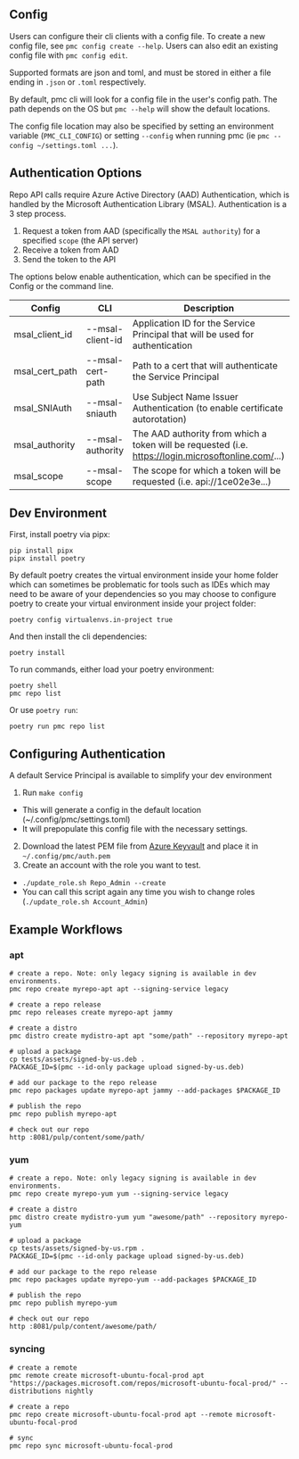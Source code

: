 ## Config

Users can configure their cli clients with a config file. To create a new config file, see `pmc
config create --help`. Users can also edit an existing config file with `pmc config edit`.

Supported formats are json and toml, and must be stored in either a file ending in `.json` or
`.toml` respectively.

By default, pmc cli will look for a config file in the user's config path. The path depends on the
OS but `pmc --help` will show the default locations.

The config file location may also be specified by setting an environment variable (`PMC_CLI_CONFIG`)
or setting `--config` when running pmc (ie `pmc --config ~/settings.toml ...`).

## Authentication Options
Repo API calls require Azure Active Directory (AAD) Authentication, which is handled by the Microsoft Authentication Library (MSAL).
Authentication is a 3 step process.
1. Request a token from AAD (specifically the `MSAL authority`) for a specified `scope` (the API server)
2. Receive a token from AAD
3. Send the token to the API

The options below enable authentication, which can be specified in the Config or the command line.

Config        | CLI            | Description
--------------|----------------|-------------------
msal_client_id|--msal-client-id| Application ID for the Service Principal that will be used for authentication
msal_cert_path|--msal-cert-path| Path to a cert that will authenticate the Service Principal
msal_SNIAuth  |--msal-sniauth  | Use Subject Name Issuer Authentication (to enable certificate autorotation)
msal_authority|--msal-authority| The AAD authority from which a token will be requested (i.e. https://login.microsoftonline.com/...)
msal_scope    |--msal-scope    | The scope for which a token will be requested (i.e. api://1ce02e3e...)


## Dev Environment

First, install poetry via pipx:

```
pip install pipx
pipx install poetry
```

By default poetry creates the virtual environment inside your home folder which can sometimes be
problematic for tools such as IDEs which may need to be aware of your dependencies so you may choose
to configure poetry to create your virtual environment inside your project folder:

```
poetry config virtualenvs.in-project true
```

And then install the cli dependencies:

```
poetry install
```

To run commands, either load your poetry environment:

```
poetry shell
pmc repo list
```

Or use `poetry run`:

```
poetry run pmc repo list
```

## Configuring Authentication
A default Service Principal is available to simplify your dev environment
1. Run `make config`
  - This will generate a config in the default location (~/.config/pmc/settings.toml)
  - It will prepopulate this config file with the necessary settings.
2. Download the latest PEM file from [Azure Keyvault](https://ms.portal.azure.com/#@microsoft.onmicrosoft.com/asset/Microsoft_Azure_KeyVault/Certificate/https://mb-repotest.vault.azure.net/certificates/esrp-auth-test) and place it in `~/.config/pmc/auth.pem`
3. Create an account with the role you want to test.
  - `./update_role.sh Repo_Admin --create`
  - You can call this script again any time you wish to change roles (`./update_role.sh Account_Admin`)

## Example Workflows

### apt

```
# create a repo. Note: only legacy signing is available in dev environments.
pmc repo create myrepo-apt apt --signing-service legacy

# create a repo release
pmc repo releases create myrepo-apt jammy

# create a distro
pmc distro create mydistro-apt apt "some/path" --repository myrepo-apt

# upload a package
cp tests/assets/signed-by-us.deb .
PACKAGE_ID=$(pmc --id-only package upload signed-by-us.deb)

# add our package to the repo release
pmc repo packages update myrepo-apt jammy --add-packages $PACKAGE_ID

# publish the repo
pmc repo publish myrepo-apt

# check out our repo
http :8081/pulp/content/some/path/
```

### yum

```
# create a repo. Note: only legacy signing is available in dev environments.
pmc repo create myrepo-yum yum --signing-service legacy

# create a distro
pmc distro create mydistro-yum yum "awesome/path" --repository myrepo-yum

# upload a package
cp tests/assets/signed-by-us.rpm .
PACKAGE_ID=$(pmc --id-only package upload signed-by-us.deb)

# add our package to the repo release
pmc repo packages update myrepo-yum --add-packages $PACKAGE_ID

# publish the repo
pmc repo publish myrepo-yum

# check out our repo
http :8081/pulp/content/awesome/path/
```

### syncing

```
# create a remote
pmc remote create microsoft-ubuntu-focal-prod apt "https://packages.microsoft.com/repos/microsoft-ubuntu-focal-prod/" --distributions nightly

# create a repo
pmc repo create microsoft-ubuntu-focal-prod apt --remote microsoft-ubuntu-focal-prod

# sync
pmc repo sync microsoft-ubuntu-focal-prod
```
